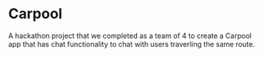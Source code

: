 # Carpool
 
A hackathon project that we completed as a team of 4 to create a Carpool app that has chat functionality to chat with users traverling the same route.
